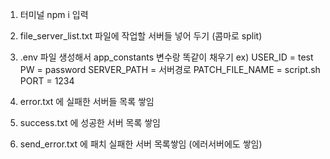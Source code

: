 1. 터미널 npm i 입력
2. file_server_list.txt 파일에 작업할 서버들 넣어 두기 (콤마로 split)
3. .env 파일 생성해서 app_constants 변수랑 똑같이 채우기
ex)  USER_ID = test
 PW = password
 SERVER_PATH = 서버경로
 PATCH_FILE_NAME = script.sh
 PORT = 1234 

 4. error.txt 에 실패한 서버들 목록 쌓임
 5. success.txt 에 성공한 서버 목록 쌓임
 6. send_error.txt 에 패치 실패한 서버 목록쌓임 (에러서버에도 쌓임)
